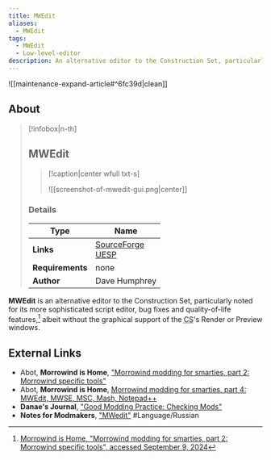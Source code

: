 ```yaml
---
title: MWEdit
aliases:
  - MWEdit
tags:
  - MWEdit
  - Low-level-editor
description: An alternative editor to the Construction Set, particularly noted for its more sophisticated script editor and quality-of-life features, albeit without 3D support.
---
```


![[maintenance-expand-article#^6fc39d|clean]]

## About

> [!infobox|n-th]
> 
> ## MWEdit
> 
> > [!caption|center wfull txt-s]
> > 
> > ![[screenshot-of-mwedit-gui.png|center]]
> > 
> 
> ### Details
> 
> | Type | Name |
> | --- | --- |
> | **Links** | [SourceForge](https://mwedit.sourceforge.net/)<br>[UESP](https://en.uesp.net/wiki/Morrowind_Mod:MWEdit) |
> | **Requirements** | none |
> | **Author** | Dave Humphrey |

**MWEdit** is an alternative editor to the Construction Set, particularly noted for its more sophisticated script editor, bug fixes and quality-of-life features,[^1] albeit without the graphical support of the <abbr title="Construction Set">CS</abbr>'s Render or Preview windows.

## External Links

- Abot, **Morrowind is Home**, ["Morrowind modding for smarties, part 2: Morrowind specific tools"](https://abitoftaste.altervista.org/morrowind/index.php?option=content&Itemid=10&task=viewpost&id=51)
- Abot, **Morrowind is Home**, [Morrowind modding for smarties, part 4: MWEdit, MWSE, MSC, Mash, Notepad++](https://abitoftaste.altervista.org/morrowind/index.php?option=content&Itemid=10&task=view&id=54&-Morrowind-modding-for-smarties-part-4-MWEdit-MWSE-MSC-Mash-Notepad)
- **Danae's Journal**, ["Good Modding Practice: Checking Mods"](https://danaeplays.thenet.sk/good-modding-practice/)
- **Notes for Modmakers**, ["MWedit"](https://morrowind-nif.github.io/Notes_RU/mwedit.htm?ms=CiAAAAAAEAAAAAAAAAAAAAAAAAAAAAEQCBA%3D&st=MA%3D%3D&sct=MA%3D%3D&mw=NTEy) #Language/Russian

[^1]: [Morrowind is Home, "Morrowind modding for smarties, part 2: Morrowind specific tools", accessed September 9, 2024](https://abitoftaste.altervista.org/morrowind/index.php?option=content&Itemid=10&task=viewpost&id=51)